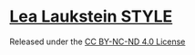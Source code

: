# [Lea Laukstein STYLE](https://lea.laukstein.com)

Released under the [CC BY-NC-ND 4.0 License](LICENSE)
